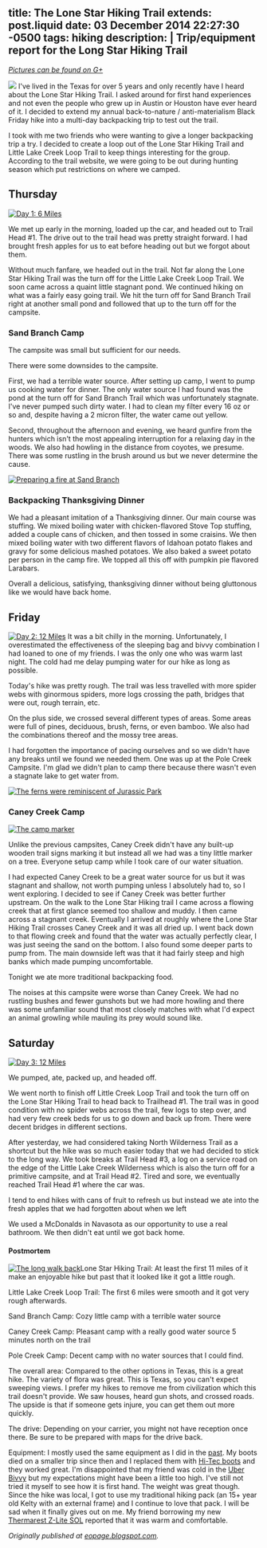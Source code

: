 title: The Lone Star Hiking Trail
extends: post.liquid
date: 03 December 2014 22:27:30 -0500
tags: hiking
description: |
  Trip/equipment report for the Long Star Hiking Trail
---

*[_Pictures can be found on G+_](https://plus.google.com/photos/113583091680828898069/albums/6087354142572930737?authkey=CNfRhonuiNfjWQ)*

[![](//3.bp.blogspot.com/-eE9FjBOrhxw/VHqgoUq0PHI/AAAAAAAANA0/EhS9Fk4gi6w/s1600/20141127%2B47.jpg)](//3.bp.blogspot.com/-eE9FjBOrhxw/VHqgoUq0PHI/AAAAAAAANA0/EhS9Fk4gi6w/s1600/20141127%2B47.jpg) I've lived in the Texas for over 5 years and only recently have I heard about the Lone Star Hiking Trail. I asked around for first hand experiences and not even the people who grew up in Austin or Houston have ever heard of it. I decided to extend my annual back-to-nature / anti-materialism Black Friday hike into a multi-day backpacking trip to test out the trail.

I took with me two friends who were wanting to give a longer backpacking trip a try. I decided to create a loop out of the Lone Star Hiking Trail and Little Lake Creek Loop Trail to keep things interesting for the group. According to the trail website, we were going to be out during hunting season which put restrictions on where we camped.

## Thursday

[![Day 1: 6 Miles](//1.bp.blogspot.com/-Wm0Z5yMOwhk/VHqgWIymlHI/AAAAAAAAM9w/6A9z8Peq7TY/s1600/20141127%2B01.png)](//1.bp.blogspot.com/-Wm0Z5yMOwhk/VHqgWIymlHI/AAAAAAAAM9w/6A9z8Peq7TY/s1600/20141127%2B01.png)

We met up early in the morning, loaded up the car, and headed out to Trail Head #1\. The drive out to the trail head was pretty straight forward. I had brought fresh apples for us to eat before heading out but we forgot about them.

Without much fanfare, we headed out in the trail. Not far along the Lone Star Hiking Trail was the turn off for the Little Lake Creek Loop Trail. We soon came across a quaint little stagnant pond. We continued hiking on what was a fairly easy going trail. We hit the turn off for Sand Branch Trail right at another small pond and followed that up to the turn off for the campsite.

### Sand Branch Camp

The campsite was small but sufficient for our needs.

There were some downsides to the campsite.

First, we had a terrible water source.  After setting up camp, I went to pump us cooking water for dinner.  The only water source I had found was the pond at the turn off for Sand Branch Trail which was unfortunately stagnate.  I've never pumped such dirty water.  I had to clean my filter every 16 oz or so and, despite having a 2 micron filter, the water came out yellow.

Second, throughout the afternoon and evening, we heard gunfire from the hunters which isn't the most appealing interruption for a relaxing day in the woods.  We also had howling in the distance from coyotes, we presume.  There was some rustling in the brush around us but we never determine the cause.

[![Preparing a fire at Sand Branch](//4.bp.blogspot.com/-kFLjVDD3oKs/VHqgvkHwNjI/AAAAAAAANCA/SW1Ybk7mIFg/s1600/20141127%2B70%2BAndrea%2BKevin.jpg)](//4.bp.blogspot.com/-kFLjVDD3oKs/VHqgvkHwNjI/AAAAAAAANCA/SW1Ybk7mIFg/s1600/20141127%2B70%2BAndrea%2BKevin.jpg)

### Backpacking Thanksgiving Dinner

We had a pleasant imitation of a Thanksgiving dinner.  Our main course was stuffing.  We mixed boiling water with chicken-flavored Stove Top stuffing, added a couple cans of chicken, and then tossed in some craisins.  We then mixed boiling water with two different flavors of Idahoan potato flakes and gravy for some delicious mashed potatoes.  We also baked a sweet potato per person in the camp fire.  We topped all this off with pumpkin pie flavored Larabars.

Overall a delicious, satisfying, thanksgiving dinner without being gluttonous like we would have back home.

## Friday

[![Day 2: 12 Miles](//2.bp.blogspot.com/-yAPh0YkmDS8/VHqgySHggoI/AAAAAAAANCo/58MvnI6_QLg/s1600/20141128%2B00.png)](//2.bp.blogspot.com/-yAPh0YkmDS8/VHqgySHggoI/AAAAAAAANCo/58MvnI6_QLg/s1600/20141128%2B00.png)</td>
It was a bit chilly in the morning.  Unfortunately, I overestimated the effectiveness of the sleeping bag and bivvy combination I had loaned to one of my friends. I was the only one who was warm last night.  The cold had me delay pumping water for our hike as long as possible.

Today's hike was pretty rough.  The trail was less travelled with more spider webs with ginormous spiders, more logs crossing the path, bridges that were out, rough terrain, etc.

On the plus side, we crossed several different types of areas.  Some areas were full of pines, deciduous, brush, ferns, or even bamboo.  We also had the combinations thereof and the mossy tree areas.

I had forgotten the importance of pacing ourselves and so we didn't have any breaks until we found we needed them.  One was up at the Pole Creek Campsite.  I'm glad we didn't plan to camp there because there wasn't even a stagnate lake to get water from.

[![The ferns were reminiscent of Jurassic Park](//4.bp.blogspot.com/-ZlJ-vdsX-so/VHqg-WW_PzI/AAAAAAAANIw/QTHxNFRUTmY/s1600/20141128%2B094.jpg)](//4.bp.blogspot.com/-ZlJ-vdsX-so/VHqg-WW_PzI/AAAAAAAANIw/QTHxNFRUTmY/s1600/20141128%2B094.jpg)

### Caney Creek Camp

[![The camp marker](//1.bp.blogspot.com/-TC3SbTqoPJ4/VHqhAR8nguI/AAAAAAAANE4/dKBiqjWX4u0/s1600/20141128%2B172%2BAndrea.jpg)](//1.bp.blogspot.com/-TC3SbTqoPJ4/VHqhAR8nguI/AAAAAAAANE4/dKBiqjWX4u0/s1600/20141128%2B172%2BAndrea.jpg)

Unlike the previous campsites, Caney Creek didn't have any built-up wooden trail signs marking it but instead all we had was a tiny little marker on a tree.  Everyone setup camp while I took care of our water situation.

I had expected Caney Creek to be a great water source for us but it was stagnant and shallow, not worth pumping unless I absolutely had to, so I went exploring.  I decided to see if Caney Creek was better further upstream.  On the walk to the Lone Star Hiking trail I came across a flowing creek that at first glance seemed too shallow and muddy.  I then came across a stagnant creek.  Eventually I arrived at roughly where the Lone Star Hiking Trail crosses Caney Creek and it was all dried up.  I went back down to that flowing creek and found that the water was actually perfectly clear, I was just seeing the sand on the bottom.  I also found some deeper parts to pump from.  The main downside left was that it had fairly steep and high banks which made pumping uncomfortable.

Tonight we ate more traditional backpacking food.

The noises at this campsite were worse than Caney Creek.  We had no rustling bushes and fewer gunshots but we had more howling and there was some unfamiliar sound that most closely matches with what I'd expect an animal growling while mauling its prey would sound like.

## Saturday

[![Day 3: 12 Miles](//1.bp.blogspot.com/-EV3q8Eob07Q/VHqhBI0Ll3I/AAAAAAAANFI/ja_XUcpEcAE/s1600/20141129%2B00.png)](//1.bp.blogspot.com/-EV3q8Eob07Q/VHqhBI0Ll3I/AAAAAAAANFI/ja_XUcpEcAE/s1600/20141129%2B00.png)

We pumped, ate, packed up, and headed off.

We went north to finish off Little Creek Loop Trail and took the turn off on the Lone Star Hiking Trail to head back to Trailhead #1\.  The trail was in good condition with no spider webs across the trail, few logs to step over, and had very few creek beds for us to go down and back up from.  There were decent bridges in different sections.

After yesterday, we had considered taking North Wilderness Trail as a shortcut but the hike was so much easier today that we had decided to stick to the long way.  We took breaks at Trail Head #3, a log on a service road on the edge of the Little Lake Creek Wilderness which is also the turn off for a primitive campsite, and at Trail Head #2\.  Tired and sore, we eventually reached Trail Head #1 where the car was.

I tend to end hikes with cans of fruit to refresh us but instead we ate into the fresh apples that we had forgotten about when we left

We used a McDonalds in Navasota as our opportunity to use a real bathroom.  We then didn't eat until we got back home.

#### Postmortem

[![The long walk back](//3.bp.blogspot.com/-IhfmAmO5TMY/VHqhDBZ4k1I/AAAAAAAANFg/CuHXXdhAQyM/s1600/20141129%2B11%2BAndrea%2BKevin.jpg)](//3.bp.blogspot.com/-IhfmAmO5TMY/VHqhDBZ4k1I/AAAAAAAANFg/CuHXXdhAQyM/s1600/20141129%2B11%2BAndrea%2BKevin.jpg)Lone Star Hiking Trail: At least the first 11 miles of it make an enjoyable hike but past that it looked like it got a little rough.

Little Lake Creek Loop Trail: The first 6 miles were smooth and it got very rough afterwards.

Sand Branch Camp: Cozy little camp with a terrible water source

Caney Creek Camp: Pleasant camp with a really good water source 5 minutes north on the trail

Pole Creek Camp: Decent camp with no water sources that I could find.

The overall area: Compared to the other options in Texas, this is a great hike.  The variety of flora was great.  This is Texas, so you can't expect sweeping views.  I prefer my hikes to remove me from civilization which this trail doesn't provide.  We saw houses, heard gun shots, and crossed roads.  The upside is that if someone gets injure, you can get them out more quickly.

The drive: Depending on your carrier, you might not have reception once there.  Be sure to be prepared with maps for the drive back.

Equipment: I mostly used the same equipment as I did in the [past](http://eopage.blogspot.com/2013/08/on-top-of-utah-hiking-to-kings-peak.html).  My boots died on a smaller trip since then and I replaced them with [Hi-Tec boots](http://www.amazon.com/dp/B000RUGBTM/ref=pe_385040_30332190_TE_M3T1_ST1_dp_1) and they worked great.  I'm disappointed that my friend was cold in the [Uber Bivvy](http://milesgear.com/UberBivy.html) but my expectations might have been a little too high.  I've still not tried it myself to see how it is first hand.  The weight was great though.  Since the hike was local, I got to use my traditional hiking pack (an 15+ year old Kelty with an external frame) and I continue to love that pack.  I will be sad when it finally gives out on me.  My friend borrowing my new [Thermarest Z-Lite SOL](http://www.amazon.com/dp/B005I6R0WC/ref=wl_it_dp_o_pC_nS_ttl?_encoding=UTF8&colid=3T1QU49SM6X99&coliid=I1RWXSLZ110EPC&psc=1) reported that it was warm and comfortable.</div>

*Originally published at [eopage.blogspot.com](https://eopage.blogspot.com/2014/12/the-lone-star-hiking-trail.html).*
